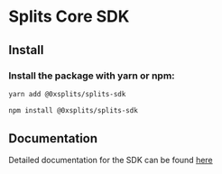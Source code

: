 # Splits Core SDK

## Install

### Install the package with yarn or npm:

```bash
yarn add @0xsplits/splits-sdk

npm install @0xsplits/splits-sdk
```

## Documentation

Detailed documentation for the SDK can be found [here](https://docs.splits.org/sdk-info/overview)
